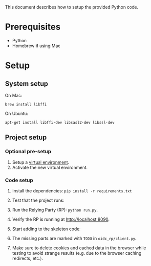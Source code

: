 This document describes how to setup the provided Python code.

# Prerequisites

* Python
* Homebrew if using Mac

# Setup

## System setup
On Mac:

    brew install libffi
    
On Ubuntu:

    apt-get install libffi-dev libsasl2-dev libssl-dev
        
## Project setup

### Optional pre-setup
1. Setup a [virtual environment](http://docs.python-guide.org/en/latest/dev/virtualenvs/).
2. Activate the new virtual environment.

### Code setup
1. Install the dependencies: ``pip install -r requirements.txt``

1. Test that the project runs:
  1. Run the Relying Party (RP): ``python run.py``.
  1. Verify the RP is running at [http://localhost:8090](http://localhost:8090).
  
1. Start adding to the skeleton code:
  1. The missing parts are marked with ``TODO`` in ``oidc_rp/client.py``.
  1. Make sure to delete cookies and cached data in the browser while
     testing to avoid strange results (e.g. due to the browser caching
     redirects, etc.).
